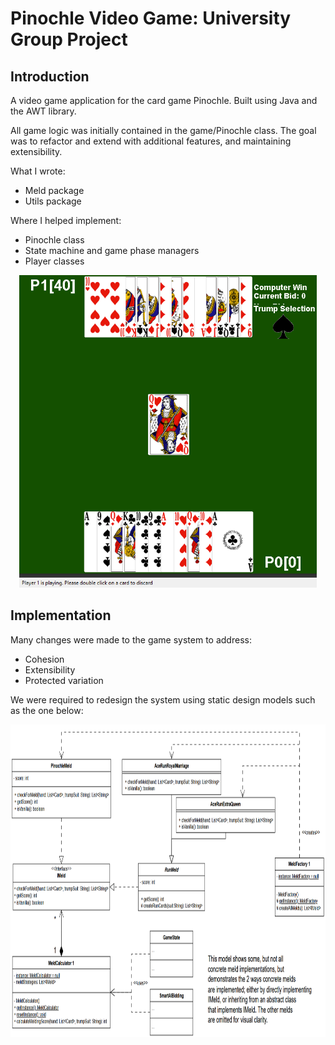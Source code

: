 # Pinochle Video Game: University Group Project

## Introduction
A video game application for the card game Pinochle. Built using Java and the AWT library.

All game logic was initially contained in the game/Pinochle class. The goal was to refactor and extend with additional features,
and maintaining extensibility.

What I wrote:
- Meld package
- Utils package

Where I helped implement:
- Pinochle class
- State machine and game phase managers
- Player classes

<p align="center">
    <img src="doc/game.png" height="500" alt="game">
</p>

## Implementation
Many changes were made to the game system to address:
- Cohesion
- Extensibility
- Protected variation

We were required to redesign the system using static design models such as the one below:

<p align="center">
    <img src="doc/meld.png" height="500" alt="meld system">
</p>

